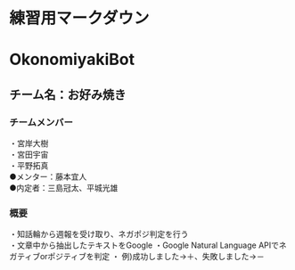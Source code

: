 # 練習用マークダウン
# OkonomiyakiBot
## チーム名：お好み焼き
### チームメンバー
・宮岸大樹<br>
・宮田宇宙<br>
・平野拓真<br>
●メンター：藤本宜人<br>
●内定者：三島冠太、平城光雄
### 概要
・知話輪から週報を受け取り、ネガポジ判定を行う<br>
・文章中から抽出したテキストをGoogle
・Google Natural Language APIでネガティブorポジティブを判定
・
例)成功しました→＋、失敗しました→－
### 
